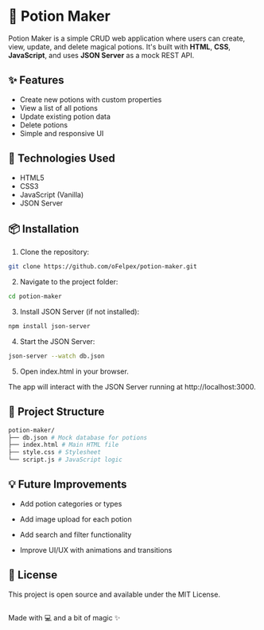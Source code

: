 # 🧪 Potion Maker

Potion Maker is a simple CRUD web application where users can create, view, update, and delete magical potions. It's built with **HTML**, **CSS**, **JavaScript**, and uses **JSON Server** as a mock REST API.

## ✨ Features

- Create new potions with custom properties
- View a list of all potions
- Update existing potion data
- Delete potions
- Simple and responsive UI

## 🔧 Technologies Used

- HTML5
- CSS3
- JavaScript (Vanilla)
- JSON Server

## 📦 Installation

1. Clone the repository:

```bash
git clone https://github.com/oFelpex/potion-maker.git
```

2. Navigate to the project folder:

```bash
cd potion-maker
```

3. Install JSON Server (if not installed):

```bash
npm install json-server
```

4. Start the JSON Server:

```bash
json-server --watch db.json
```

5. Open index.html in your browser.

The app will interact with the JSON Server running at http://localhost:3000.

## 📁 Project Structure

```bash
potion-maker/
├── db.json # Mock database for potions
├── index.html # Main HTML file
├── style.css # Stylesheet
└── script.js # JavaScript logic
```

## 💡 Future Improvements

- Add potion categories or types

- Add image upload for each potion

- Add search and filter functionality

- Improve UI/UX with animations and transitions

## 📜 License

This project is open source and available under the MIT License.

##

Made with 💻 and a bit of magic ✨
